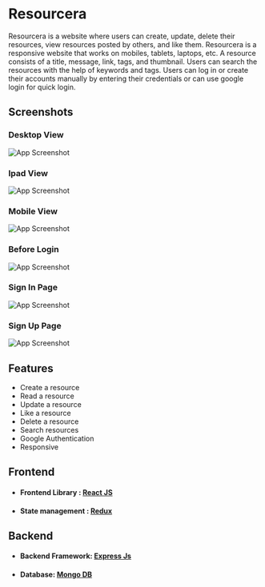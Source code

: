 # Resourcera
Resourcera is a website where users can create, update, delete their resources, view resources posted by others, and like them. Resourcera is a responsive website that works on mobiles, tablets,  laptops, etc. A resource consists of a title, message, link, tags, and thumbnail. Users can search the resources with the help of keywords and tags. Users can log in or create their accounts manually by entering their credentials or can use google login for quick login.

## Screenshots

### Desktop View
![App Screenshot](./Screenshots/DesktopView.png)

### Ipad View
![App Screenshot](./Screenshots/IpadView.png)

### Mobile View
![App Screenshot](./Screenshots/MobileView.png)

### Before Login
![App Screenshot](./Screenshots/NotLoggedInView.png)

### Sign In Page
![App Screenshot](./Screenshots/SignInView.png)

### Sign Up Page
![App Screenshot](./Screenshots/SignUpView.png)

## Features

- Create a resource
- Read a resource
- Update a resource
- Like a resource
- Delete a resource
- Search resources
- Google Authentication
- Responsive

## Frontend

- #### Frontend Library : [React JS](https://reactjs.org/)
- #### State management : [Redux](https://redux.js.org/)

## Backend
- #### Backend Framework: [Express Js](http://expressjs.com/en/starter/installing.html)
- #### Database: [Mongo DB](https://www.mongodb.com/cloud/atlas/lp/try2-in?utm_source=bing&utm_campaign=mdb_bs_apac_india_search_core_brand_atlas_desktop&utm_term=mongodb&utm_medium=cpc_paid_search&utm_ad=e&utm_ad_campaign_id=415204524&adgroup=1207264237113792&msclkid=b8304cb256c219643a612e2caa195109)
